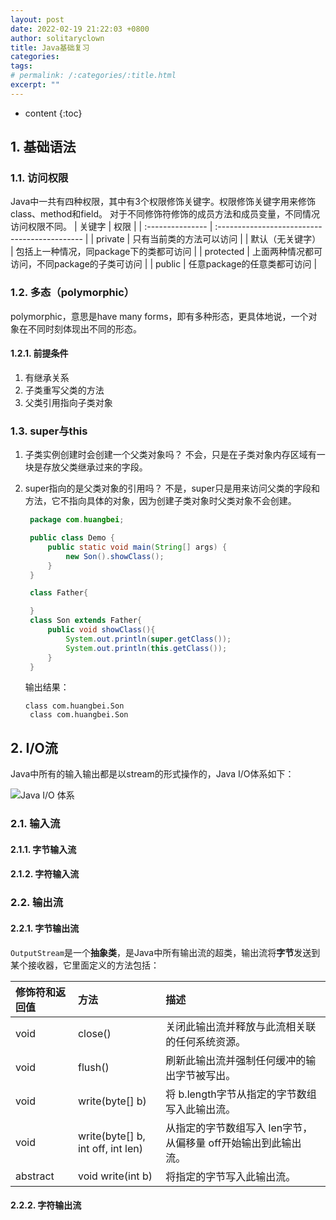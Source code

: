 ```yaml
---
layout: post
date: 2022-02-19 21:22:03 +0800
author: solitaryclown
title: Java基础复习
categories: 
tags: 
# permalink: /:categories/:title.html
excerpt: ""
---
```

* content
{:toc}


## 1. 基础语法
### 1.1. 访问权限
Java中一共有四种权限，其中有3个权限修饰关键字。权限修饰关键字用来修饰class、method和field。
对于不同修饰符修饰的成员方法和成员变量，不同情况访问权限不同。
| 关键字           | 权限                                          |
| :--------------- | :-------------------------------------------- |
| private          | 只有当前类的方法可以访问                      |
| 默认（无关键字） | 包括上一种情况，同package下的类都可访问       |
| protected        | 上面两种情况都可访问，不同package的子类可访问 |
| public           | 任意package的任意类都可访问                   |



### 1.2. 多态（polymorphic）
polymorphic，意思是have many forms，即有多种形态，更具体地说，一个对象在不同时刻体现出不同的形态。

#### 1.2.1. 前提条件
1. 有继承关系
2. 子类重写父类的方法
3. 父类引用指向子类对象

### 1.3. super与this
1. 子类实例创建时会创建一个父类对象吗？
   不会，只是在子类对象内存区域有一块是存放父类继承过来的字段。
2. super指向的是父类对象的引用吗？
   不是，super只是用来访问父类的字段和方法，它不指向具体的对象，因为创建子类对象时父类对象不会创建。
   ```java
	package com.huangbei;

	public class Demo {
		public static void main(String[] args) {
			new Son().showClass();
		}
	}

	class Father{

	}
	class Son extends Father{
		public void showClass(){
			System.out.println(super.getClass());
			System.out.println(this.getClass());
		}
	}

   ```

   输出结果：
   ```
   class com.huangbei.Son
	class com.huangbei.Son
	```



## 2. I/O流
Java中所有的输入输出都是以stream的形式操作的，Java I/O体系如下：

![Java I/O 体系](https://s2.loli.net/2022/02/20/hHE7cVXMfiOotWj.png)

### 2.1. 输入流
#### 2.1.1. 字节输入流


#### 2.1.2. 字符输入流


### 2.2. 输出流
#### 2.2.1. 字节输出流

`OutputStream`是一个**抽象类**，是Java中所有输出流的超类，输出流将**字节**发送到某个接收器，它里面定义的方法包括：

| 修饰符和返回值 | 方法                               | 描述                                                           |
| :------------- | :--------------------------------- | :------------------------------------------------------------- |
| void           | close​()                           | 关闭此输出流并释放与此流相关联的任何系统资源。                 |
| void           | flush​()                           | 刷新此输出流并强制任何缓冲的输出字节被写出。                   |
| void           | write​(byte[] b)                   | 将 b.length字节从指定的字节数组写入此输出流。                  |
| void           | write​(byte[] b, int off, int len) | 从指定的字节数组写入 len字节，从偏移量 off开始输出到此输出流。 |
| abstract       | void write​(int b)                 | 将指定的字节写入此输出流。                                     |


#### 2.2.2. 字符输出流